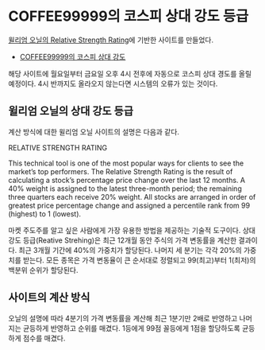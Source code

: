 # COFFEE99999의 코스피 상대 강도 등급

[윌리엄 오닐의 Relative Strength Rating](https://www.williamoneil.com/proprietary-ratings-and-rankings/)에 기반한 사이트를 만들었다.

 * [COFFEE99999의 코스피 상대 강도](https://coffee99999.github.io/rs/)

해당 사이트에 월요일부터 금요일 오후 4시 전후에 자동으로 코스피 상대 경도를 올릴 예정이다. 4시 반까지도 올라오지 않는다면 시스템의 오류가 있는 것이다.

## 윌리엄 오닐의 상대 강도 등급

계산 방식에 대한 윌리엄 오닐 사이트의 설명은 다음과 같다.

RELATIVE STRENGTH RATING

This technical tool is one of the most popular ways for clients to see the market’s top performers. The Relative Strength Rating is the result of calculating a stock’s percentage price change over the last 12 months. A 40% weight is assigned to the latest three-month period; the remaining three quarters each receive 20% weight. All stocks are arranged in order of greatest price percentage change and assigned a percentile rank from 99 (highest) to 1 (lowest).

마켓 주도주를 알고 싶은 사람에게 가장 유용한 방법을 제공하는 기술적 도구이다. 상대 강도 등급(Reative Strehing)은 최근 12개월 동안 주식의 가격 변동률을 계산한 결과이다. 최근 3개월 기간에 40%의 가중치가 할당된다. 나머지 세 분기는 각각 20%의 가중치를 받는다. 모든 종목은 가격 변동율이 큰 순서대로 정렬되고 99(최고)부터 1(최저)의 백분위 순위가 할당된다.

## 사이트의 계산 방식

오닐의 설명에 따라 4분기의 가격 변동률을 계산해 최근 1분기만 2배로 반영하고 나머지는 균등하게 반영하고 순위를 매겼다. 1등에게 99점 꼴등에게 1점을 할당하도록 균등하게 점수를 매겼다.


